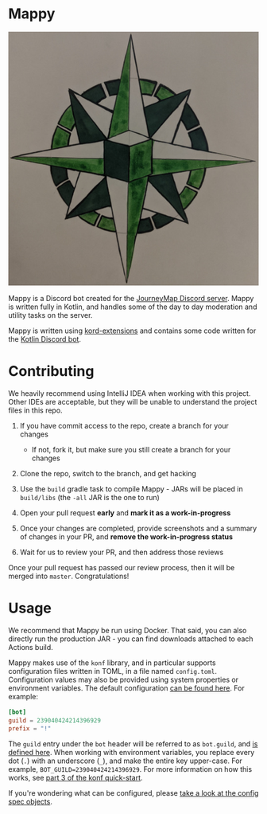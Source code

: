 Mappy
=====

[![Mappy's Logo](https://raw.githubusercontent.com/TeamJM/Mappy/master/media/logo-512.jpg)](https://github.com/TeamJM/Mappy/tree/master/media)

Mappy is a Discord bot created for the [JourneyMap Discord server](https://discord.gg/eP8gE69). Mappy is written
fully in Kotlin, and handles some of the day to day moderation and utility tasks on the server.

Mappy is written using [kord-extensions](https://github.com/Kotlin-Discord/kord-extensions) and contains some code
written for the [Kotlin Discord bot](https://github.com/Kotlin-Discord/bot).

Contributing
============

We heavily recommend using IntelliJ IDEA when working with this project. Other IDEs are acceptable, but they will be
unable to understand the project files in this repo.

1. If you have commit access to the repo, create a branch for your changes
    * If not, fork it, but make sure you still create a branch for your changes

1. Clone the repo, switch to the branch, and get hacking
1. Use the `build` gradle task to compile Mappy - JARs will be placed in `build/libs` (the `-all` JAR is the one to run)
1. Open your pull request **early** and **mark it as a work-in-progress**
1. Once your changes are completed, provide screenshots and a summary of changes in your PR, and 
   **remove the work-in-progress status**
1. Wait for us to review your PR, and then address those reviews

Once your pull request has passed our review process, then it will be merged into `master`. Congratulations!

Usage
=====

We recommend that Mappy be run using Docker. That said, you can also directly run the production JAR - you can find
downloads attached to each Actions build.

Mappy makes use of the `konf` library, and in particular supports configuration files written in TOML, in a 
file named `config.toml`. Configuration values may also be provided using system properties or environment variables. 
The default configuration 
[can be found here](https://github.com/TeamJM/Mappy/blob/master/src/main/resources/default.toml). 
For example:

```toml
[bot]
guild = 239040424214396929
prefix = "!"
```

The `guild` entry under the `bot` header will be referred to as `bot.guild`, and 
[is defined here](https://github.com/TeamJM/Mappy/blob/master/src/main/kotlin/info/journeymap/mappy/config/spec/BotSpec.kt#L12).
When working with environment variables, you replace every dot (`.`) with an underscore (`_`), and make the entire key
upper-case. For example, `BOT_GUILD=239040424214396929`. For more information on how this works, see 
[part 3 of the konf quick-start](https://github.com/uchuhimo/konf#quick-start).

If you're wondering what can be configured, please 
[take a look at the config spec objects](https://github.com/TeamJM/Mappy/tree/master/src/main/kotlin/info/journeymap/mappy/config/spec).
